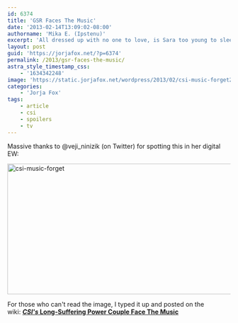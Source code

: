 ```yaml
---
id: 6374
title: 'GSR Faces The Music'
date: '2013-02-14T13:09:02-08:00'
authorname: 'Mika E. (Ipstenu)'
excerpt: 'All dressed up with no one to love, is Sara too young to sleep alone?'
layout: post
guid: 'https://jorjafox.net/?p=6374'
permalink: /2013/gsr-faces-the-music/
astra_style_timestamp_css:
    - '1634342248'
image: 'https://static.jorjafox.net/wordpress/2013/02/csi-music-forget2.png'
categories:
    - 'Jorja Fox'
tags:
    - article
    - csi
    - spoilers
    - tv
---
```


Massive thanks to @veji_ninizik (on Twitter) for spotting this in her digital EW:

<img class="aligncenter size-full wp-image-6375" alt="csi-music-forget" src="//static.jorjafox.net/wordpress/2013/02/csi-music-forget.png" width="727" height="295" />

For those who can't read the image, I typed it up and posted on the wiki: <a href="https://jorjafox.net/wiki/Entertainment_Weekly_(15_February_2012)">**_CSI's_ Long-Suffering Power Couple Face The Music**</a>
